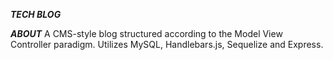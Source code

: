 ***TECH BLOG***

***ABOUT***
A CMS-style blog structured according to the Model View Controller paradigm. Utilizes MySQL, Handlebars.js, Sequelize and Express. 
